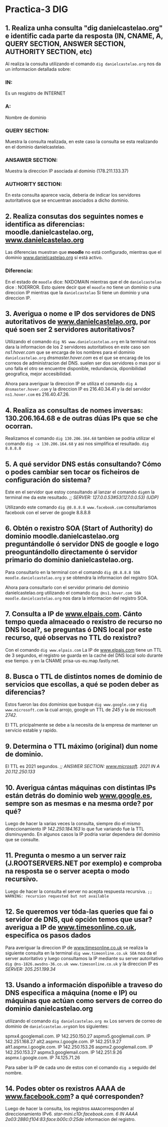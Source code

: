 # Practica-3 DIG

## 1. Realiza unha consulta "dig danielcastelao.org" e identific cada parte da resposta (IN, CNAME, A, QUERY SECTION, ANSWER SECTION, AUTHORITY SECTION, etc)

 Al realiza la consulta utilizando el comando `dig danielcastelao.org` nos da un informacion detallada sobre:
 ### IN: 
 Es un resgistro de INTERNET
 ### A: 
 Nombre de dominio
 ### QUERY SECTION: 
 Muestra la consulta realizada, en este caso la consulta se esta realizando en el dominio danielcastelao.
 ### ANSAWER SECTION: 
 Muestra la direccion IP asociada al dominio (178.211.133.37)
 ### AUTHORITY SECTION:
 En esta consulta aparece vacia, deberia de indicar los servidores autoritativos que se encuentran asociados a dicho dominio.

## 2. Realiza consutas dos seguintes nomes e identifica as diferencias: moodle.danielcastelao.org, www.danielcastelao.org  

Las diferencias muestran que **moodle** no está configurado, mientras que el dominio www.danielcastelao.org sí está activo.

### Diferencia:

En el estado de `moodle` dice: NXDOMAIN mientras que el de `danielcastelao` dice : NOERROR. Esto quiere decir que el `moodle` no tiene un dominio o una  direccion IP mientras que la `danielcastelao` Si tiene un dominio y una direccion IP.

## 3. Averigua o nome e IP dos servidores de DNS autoritativos de www.danielcastelao.org, por qué soen ser 2 servidores autoritativos?

Utilizando el comando `dig NS www.danielcastelao.org` en la terminal nos dara la informacion de los 2 servidores autoritativos en este caso son *ns1.hover.com* que se encarga de los nombres para el dominio `danielcastelao.org` *dnsmaster.hover.com* es el que se encarag de los correos de administracion del DNS. suelen ser dos servidores o mas por si uno falla el otro se encuentre disponible, redundancia, diponibilidad geografica, mejor accesibilidad. 

Ahora para averiguar la direccion IP se utiliza el comando `dig A dnsmaster.hover.com` y la direccion IP es 216.40.34.41  y la del servidor `ns1.hover.com` es 216.40.47.26.

## 4. Realiza as consultas de nomes inversas: 130.206.164.68 e de outras dúas IPs que se che ocorran.

Realizamos el comando `dig 130.206.164.68` tambien se podria utilizar el comando `dig -x 130.206.164.68` y asi nos simplifica el resultado.
`dig 8.8.8.8`

## 5. A qué servidor DNS estás consultando? Cómo o podes cambiar sen tocar os ficheiros de configuración do sistema?

Este en el servidor que estoy consultando al lanzar el comando `dig`en la terminal me da este resultado. *;; SERVER: 127.0.0.53#53(127.0.0.53) (UDP)* 

Utilizando este comando `dig @8.8.8.8 www.facebook.com` consultariamos facebook con el server de google 8.8.8.8

## 6. Obtén o rexistro SOA (Start of Authority) do dominio  moodle.danielcastelao.org preguntándolle ó servidor DNS de google e logo preoguntándollo directamente ó servidor primario do dominio danielcastelao.org. 

Para consultarlo en la terminal con el comando `dig @8.8.8.8 SOA moodle.danielcastelao.org` y se obtendra la informacion del registro SOA.

Ahora para consultarlo con el servidor primario del dominio danielcastelao.org utilizando el comando `dig @ns1.hover.com SOA moodle.danielcastelao.org` nos dara la informacion del registro SOA.

## 7. Consulta a IP de www.elpais.com. Cánto tempo queda almaceado o rexistro de recurso no DNS local?, se preguntas ó DNS local por este recurso, qué observas no TTL do rexistro?

 Con el comando `dig www.elpais.com` La IP de www.elpais.com tiene un TTL de 3 segundos, el registro se guarda en la caché del DNS local solo durante ese tiempo. y en la CNAME	prisa-us-eu.map.fastly.net. 

## 8. Busca o TTL de distintos nomes de dominio de servicios que escollas, a qué se poden deber as diferencias?
Estos fueron las dos dominios que busque `dig www.google.com` y `dig www.microsoft.com`  la cual arrojo, google un TTL de *245* y la de microsoft  *2742*.

El TTL pricipalmente se debe a la necesita de la empresa de mantener un servicio estable y rapido. 


## 9. Determina o TTL máximo (original) dun nome de dominio.

El TTL es 2021 segundos.
*;; ANSWER SECTION:*
*www.microsoft.		2021	IN	A	20.112.250.133*

## 10. Averigua cántas máquinas con distintas IPs están detrás do dominio web www.google.es, sempre son as mesmas e na mesma orde? por qué?
Luego de hacer la  varias veces la consulta, siempre dio el mismo direccionamiento IP *142.250.184.163* lo que fue variando fue la TTL disminuyendo. 
En algunos casos la IP podria variar dependera del dominio que se consulte.
## 11. Pregunta o mesmo a un server raiz (J.ROOTSERVERS.NET por exemplo) e comproba na resposta se o server acepta o modo recursivo.

Luego de hacer la consulta el server no acepta respuesta recursiva. 
`;; WARNING: recursion requested but not available`

## 12. Se queremos ver tóda-las queries que fai o servidor de DNS, qué opción temos que usar? averigua a IP de www.timesonline.co.uk, especifica os pasos dados

Para averiguar la direccion IP de www.timesonline.co.uk se realiza la siguiente consulta en la terminal `dig www.timeonline.co.uk SOA` nos da el server autoritativo y luego consultamos la IP mediante su server autoritativo `dig @ns-1826.awsdns-36.co.uk www.timesonline.co.uk` y la direccion IP es *SERVER: 205.251.199.34* 

## 13. Usando a información dispoñible a traveso do DNS especifica a máquina (nome e IP) ou máquinas que actúan como servers de correo do dominio danielcastelao.org
utilizando el comando `dig danielcastelao.org mx` Los servers de correo de dominio de `danielcastelao.org`son los siguientes:

spmx4.googlemail.com.    IP 142.250.150.27
aspmx5.googlemail.com.   IP 142.251.168.27
alt2.aspmx.l.google.com. IP 142.251.9.27
alt1.aspmx.l.google.com. IP 142.250.153.26
aspmx2.googlemail.com.   IP 142.250.153.27
aspmx3.googlemail.com.   IP 142.251.9.26
aspmx.l.google.com.      IP 74.125.71.26

Para saber la IP de cada uno de estos con el comando `dig a` seguido del nombre.

## 14. Podes obter os rexistros AAAA de www.facebook.com? a qué corresponden?
Luego de hacer la consulta, los registros `AAAA`corresponden al direccionamiento IPv6. *star-mini.c10r.facebook.com. 6	IN	AAAA	2a03:2880:f104:83:face:b00c:0:25de* informacion del registro.


